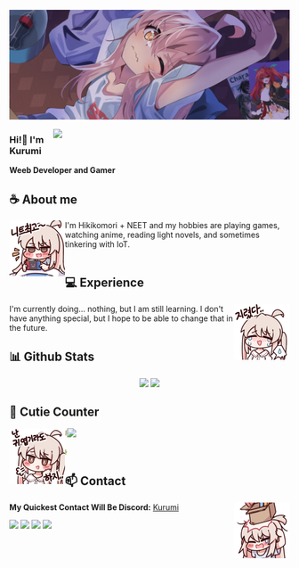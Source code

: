 <div align="center">
<!-- ![](https://typograssy.deno.dev/api?text=お兄ちゃんはおしまい!&l0=none&bg=none&frame=none&speed=100&comment=) -->
<!-- ![](https://typograssy.deno.dev/api?text=お兄ちゃんはおしまい!&l0=none&l1=00cce6&l2=80f1ff&l3=009eb3&l4=caf9ff&bg=none&frame=none&speed=100&comment=) -->

</div>

![Preview](./images/bg.webp)

<a href="https://discord.com/users/632235913992208424"><img align="right" width="425" src="https://lanyard.kyrie25.me/api/632235913992208424?imgStyle=square&gradient=e9d6d5-e9d6d5-f3b1b4-ffffff&bg=0d1117"></a>


### Hi!👋 I'm Kurumi

**Weeb Developer and Gamer** 

## **☕ About me**
<a href="https://github.com/KurumiZph"><img align="left" width="100" src="./images/mahiro_switch.png"></a>
I'm Hikikomori + NEET and my hobbies are playing games, watching anime, reading light novels, and sometimes tinkering with IoT. 
<br><br>

## **💻 Experience**
<a href="https://github.com/KurumiZph"><img align="right" width="100" src="./images/mahiro_cry.png"></a>
I'm currently doing... nothing, but I am still learning. I don't have anything special, but I hope to be able to change that in the future.


## **📊 Github Stats**
<!--
<div><a href="https://github.com/KurumiZph"><img width="100" src="https://cdn.discordapp.com/attachments/1077108830862839848/1107004077621125240/105017051_p13.png"></a><div>
-->
<p align="center"><img width="50%" src="https://github-readme-stats.vercel.app/api?username=KurumiZph&show_icons=true&count_private=true&theme=react&hide_border=true&bg_color=0D1117"/> <img width="45%" src="https://github-readme-stats.vercel.app/api/top-langs/?username=KurumiZph&show_icons=true&count_private=true&theme=react&hide_border=true&bg_color=0D1117&layout=compact"/>
</p>

<!-- ## **🎧 Spotify**
<p align="center">
<a href="https://spotify-github-profile.vercel.app/api/view?uid=z8vtap612j1ajql4wsyhl074i&redirect=true"><img src="https://spotify-github-profile.vercel.app/api/view?uid=z8vtap612j1ajql4wsyhl074i&cover_image=true&theme=default&show_offline=true&background_color=0d11170&interchange=false&bar_color_cover=true"></a><a href="https://open.spotify.com/user/z8vtap612j1ajql4wsyhl074i?si=6962aa5c8435476f"><img width="525" src="https://spotify-recently-played-readme.vercel.app/api?user=z8vtap612j1ajql4wsyhl074i"></a>
</p> -->

## **🎀 Cutie Counter**
<!-- <p align="center">
	<img src="https://moe-counter.glitch.me/get/@KurumiZph?theme=moebooru-h"> <br/>
</p> -->
<a href="https://discord.com/users/738748102311280681">
<!-- <img align="right" width=400 src="https://count.getloli.com/get/@KurumiZph?theme=gelbooru"></a> -->
<img align="right" width=400 src="https://counter.katomegumi.net/get/@KurumiZph?theme=gelbooru-h"></a>
<!-- https://moe-counter.glitch.me/get/@KurumiZph?theme=rule34 -->
<a href="https://github.com/KurumiZph"><img align="left" width="100" src="./images/mahiro.png"></a>

```yaml
People who visit my profile :3

Hehe~ another cutie has been caught!
```
<!-- <br><br><br><br> -->
## **📫 Contact**
<a href="https://github.com/KurumiZph"><img align="right" width="100" src="./images/mahiro_box.png" /></a>
**My Quickest Contact Will Be Discord:** [Kurumi](https://discord.com/users/632235913992208424)

[![](https://img.shields.io/github/followers/KurumiZph?label=Followers&style=social)](https://github.com/KurumiZph)
[![](https://img.shields.io/badge/Discord-7289DA?logo=discord&logoColor=white)](https://discord.com/users/632235913992208424)
[![](https://img.shields.io/badge/Steam-1a6a98?logo=steam&logoColor=white)](https://steamcommunity.com/id/Rin-Mizuki/)
[![](https://img.shields.io/badge/Mail-D14836?logo=gmail&logoColor=white)](mailto:arishsamria008@gmail.com)
